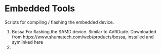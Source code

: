 # Embedded Tools

Scripts for compiling / flashing the embedded device.

1. Bossa
    For flashing the SAMD device. Similar to AVRDude.
    Downloaded from https://www.shumatech.com/web/products/bossa, installed and symlinked here
2. 